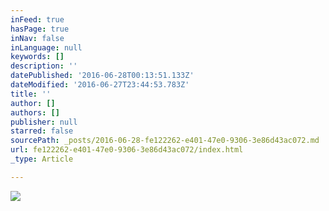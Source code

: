 ```yaml
---
inFeed: true
hasPage: true
inNav: false
inLanguage: null
keywords: []
description: ''
datePublished: '2016-06-28T00:13:51.133Z'
dateModified: '2016-06-27T23:44:53.783Z'
title: ''
author: []
authors: []
publisher: null
starred: false
sourcePath: _posts/2016-06-28-fe122262-e401-47e0-9306-3e86d43ac072.md
url: fe122262-e401-47e0-9306-3e86d43ac072/index.html
_type: Article

---
```

![](https://the-grid-user-content.s3-us-west-2.amazonaws.com/b7add8a2-d806-4e93-af42-4a68c91b7c07.jpg)